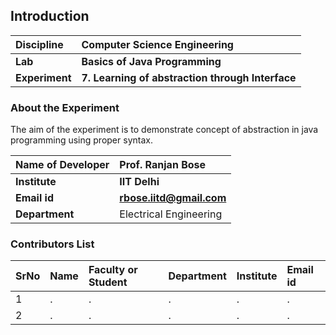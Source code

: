 ## Introduction


<b>Discipline | <b>Computer Science Engineering
:--|:--|
<b> Lab | <b> Basics of Java Programming
<b> Experiment|     <b> 7. Learning of abstraction through Interface 
### About the Experiment 

The aim of the experiment is to demonstrate concept of abstraction in java programming using proper syntax.

<b>Name of Developer | <b> Prof. Ranjan Bose 
:--|:--|
<b> Institute | <b>  IIT Delhi
<b> Email id|     <b>  rbose.iitd@gmail.com
<b> Department |  Electrical Engineering

### Contributors List

SrNo | Name | Faculty or Student | Department| Institute | Email id
:--|:--|:--|:--|:--|:--|
1 | . | . | . | . | .
2 | . | . | . | . | .
